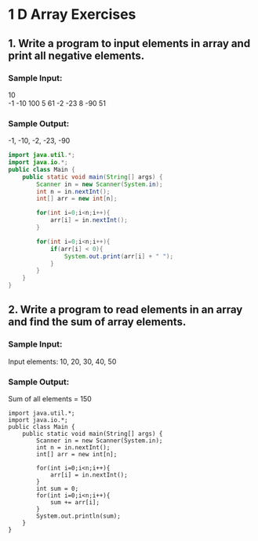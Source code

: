 # 1 D Array Exercises
## 1. Write a program to input elements in array and print all negative elements.
### Sample Input:
10\
-1
-10
100
5
61
-2
-23
8
-90
51
### Sample Output:
-1, -10, -2, -23, -90
```java
import java.util.*;
import java.io.*;
public class Main {
    public static void main(String[] args) {
        Scanner in = new Scanner(System.in);
        int n = in.nextInt();
        int[] arr = new int[n];

        for(int i=0;i<n;i++){
            arr[i] = in.nextInt();
        }

        for(int i=0;i<n;i++){
            if(arr[i] < 0){
                System.out.print(arr[i] + " ");
            }
        }
    }
}
```
## 2. Write a program to read elements in an array and find the sum of array elements.
### Sample Input:
Input elements: 10, 20, 30, 40, 50
### Sample Output:
Sum of all elements = 150
```
import java.util.*;
import java.io.*;
public class Main {
    public static void main(String[] args) {
        Scanner in = new Scanner(System.in);
        int n = in.nextInt();
        int[] arr = new int[n];

        for(int i=0;i<n;i++){
            arr[i] = in.nextInt();
        }
        int sum = 0;
        for(int i=0;i<n;i++){
            sum += arr[i];
        }
        System.out.println(sum);
    }
}
```
